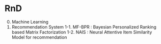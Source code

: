 # RnD
0. Machine Learning
1. Recommendation System
1-1. MF-BPR : Bayesian Personalized Ranking based Matrix Factorization
1-2. NAIS : Neural Attentive Item Similarity Model for recommendation
